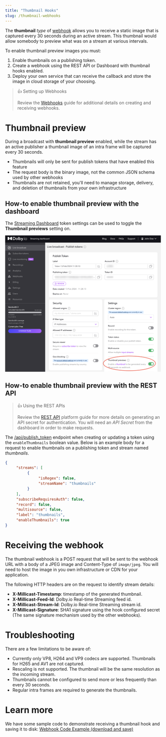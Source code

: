 ```yaml
---
title: "Thumbnail Hooks"
slug: /thumbnail-webhooks
---
```

The **thumbnail** _type_ of [webhook](/millicast/webhooks/index.md) allows you to receive a static image that is captured every 30 seconds during an active stream. This thumbnail would allow somebody to preview what was on a stream at various intervals.

To enable thumbnail preview images you must:

1. Enable thumbnails on a publishing token.
2. Create a webhook using the REST API or Dashboard with thumbnail hooks enabled.
3. Deploy your own service that can receive the callback and store the image in cloud storage of your choosing.

> 👍 Setting up Webhooks
> 
> Review the [Webhooks](/millicast/webhooks/index.md) guide for additional details on creating and receiving webhooks.

# Thumbnail preview

During a broadcast with **thumbnail preview** enabled, while the stream has an active publisher a thumbnail image of an intra frame will be captured every 30 seconds.

- Thumbnails will only be sent for publish tokens that have enabled this feature
- The request body is the binary image, not the common JSON schema used by other webhooks
- Thumbnails are not retained, you'll need to manage storage, delivery, and deletion of thumbnails from your own infrastructure

## How-to enable thumbnail preview with the dashboard

The [Streaming Dashboard](/millicast/streaming-dashboard/index.md) token settings can be used to toggle the **Thumbnail previews** setting on.


![](../assets/img/dashboard-publish-thumbnail-setting.png)



## How-to enable thumbnail preview with the REST API

> 👍 Using the REST APIs
> 
> Review the [REST API](/millicast/getting-started/basic-api-tutorial.md) platform guide for more details on generating an API secret for authentication. You will need an _API Secret_ from the dashboard in order to make requests.

The [/api/publish_token](../api/publish-token-v-1-create-token.api.mdx) endpoint when creating or updating a token using the `enableThumbnails` boolean value. Below is an example body for a request to enable thumbnails on a publishing token and stream named _thumbnails_.

```json
{
     "streams": [
          {
               "isRegex": false,
               "streamName": "thumbnails"
          }
     ],
     "subscribeRequiresAuth": false,
     "record": false,
     "multisource": false,
     "label": "thumbnails",
     "enableThumbnails": true
}
```

# Receiving the webhook

The thumbnail webhook is a POST request that will be sent to the webhook URL with a body of a JPEG image and Content-Type of `image/jpeg`. You will need to host the image in you own infrastructure or CDN for your application.

The following HTTP headers are on the request to identify stream details:

- **X-Millicast-Timestamp**: timestamp of the generated thumbnail.
- **X-Millicast-Feed-Id**: Dolby.io Real-time Streaming feed id.
- **X-Millicast-Stream-Id**: Dolby.io Real-time Streaming stream id.
- **X-Millicast-Signature**: SHA1 signature using the hook configured secret (The same signature mechanism used by the other webhooks).

# Troubleshooting

There are a few limitations to be aware of:

- Currently only VP8, H264 and VP9 codecs are supported. Thumbnails for H265 and AV1 are not captured.
- Rescaling is not supported. The thumbnail will be the same resolution as the incoming stream.
- Thumbnails cannot be configured to send more or less frequently than every 30 seconds.
- Regular intra frames are required to generate the thumbnails.

# Learn more

We have some sample code to demonstrate receiving a thumbnail hook and saving it to disk: [Webhook Code Example (download and save)](https://github.com/millicast/samples-millicast-webhooks)
